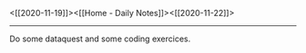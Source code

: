 <[[2020-11-19]]><[[Home - Daily Notes]]><[[2020-11-22]]>

---

Do some dataquest and some coding exercices.